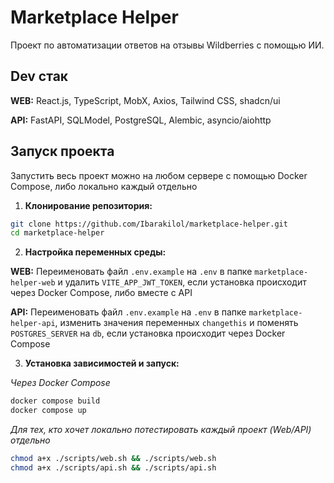 # Marketplace Helper

Проект по автоматизации ответов на отзывы Wildberries с помощью ИИ.

## Dev стак

**WEB:** React.js, TypeScript, MobX, Axios, Tailwind CSS, shadcn/ui

**API:** FastAPI, SQLModel, PostgreSQL, Alembic, asyncio/aiohttp

## Запуск проекта

Запустить весь проект можно на любом сервере с помощью Docker Compose, либо локально каждый отдельно

1. **Клонирование репозитория:**

```bash
git clone https://github.com/Ibarakilol/marketplace-helper.git
cd marketplace-helper
```

2. **Настройка переменных среды:**

**WEB:** Переименовать файл `.env.example` на `.env` в папке `marketplace-helper-web` и удалить `VITE_APP_JWT_TOKEN`, если установка происходит через Docker Compose, либо вместе с API

**API:** Переименовать файл `.env.example` на `.env` в папке `marketplace-helper-api`, изменить значения переменных `changethis` и поменять `POSTGRES_SERVER` на `db`, если установка происходит через Docker Compose

3. **Установка зависимостей и запуск:**

_Через Docker Compose_

```bash
docker compose build
docker compose up
```

_Для тех, кто хочет локально потестировать каждый проект (Web/API) отдельно_

```bash
chmod a+x ./scripts/web.sh && ./scripts/web.sh
chmod a+x ./scripts/api.sh && ./scripts/api.sh
```
